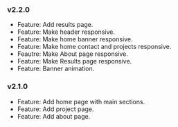### v2.2.0

-   Feature: Add results page.
-   Feature: Make header responsive.
-   Feature: Make home banner responsive.
-   Feature: Make home contact and projects responsive.
-   Feautre: Make About page responsive.
-   Feature: Make Results page responsive.
-   Feature: Banner animation.

### v2.1.0

-   Feature: Add home page with main sections.
-   Feature: Add project page.
-   Feature: Add about page.
